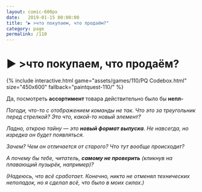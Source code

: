 ```yaml
---
layout: comic-600px
date:   2019-01-15 00:00:00 
title: "▶️ >что покупаем, что продаём?"
category: page
permalink: /110
---
```

# ▶️ >что покупаем, что продаём?

{% include interactive.html game="assets/games/110/PQ Codebox.html" size="450x600" fallback="paintquest-110/" %}

Да, посмотреть <strong>ассортимент </strong>товара действительно было бы <strong>непл-</strong>

<em>Погоди, что-то с отображением команды не так. Что это за треугольник перед стрелкой? Это что, какой-то новый элемент? </em>

<em>Ладно, открою тайну — это <strong><strong>новый формат выпуска</strong></strong>. Не навсегда, но изредка он будет появляться.</em>

<em>Зачем? Чем он отличается от старого? Что тут вообще происходит?</em>

<em>А почему бы тебе, читатель, <strong><strong>самому не проверить</strong></strong> (кликнув на плавающий пузырёк, например)?</em>

<em>(Надеюсь, что всё сработает. Конечно, никто не отменял технических неполадок, но я сделал всё, что было в моих силах.)</em>

